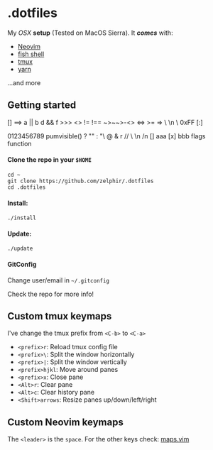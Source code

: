 # .dotfiles
My *OSX* **setup** (Tested on MacOS Sierra). It ***comes*** with:
* [Neovim](https://neovim.io/)
* [fish shell](https://fishshell.com/)
* [tmux](https://tmux.github.io/)
* [yarn](https://yarnpkg.com/)

...and more

## Getting started
[] ==> a || b d && f >>> <> != !==    ~>~~>-<> <=> >= => \ \n \\ 0xFF [:]

0123456789
pumvisible() ? "\" : "\\
@ & r // \\ \n /n 
[] aaa
[x] bbb
flags function
#### Clone the repo in your `$HOME`

    cd ~
    git clone https://github.com/zelphir/.dotfiles
    cd .dotfiles

#### Install:

    ./install

#### Update:

    ./update

#### GitConfig
Change user/email in `~/.gitconfig`

Check the repo for more info!

## Custom tmux keymaps
I've change the tmux prefix from `<C-b>` to `<C-a>`
* `<prefix>r`: Reload tmux config file
* `<prefix>\`: Split the window horizontally
* `<prefix>|`: Split the window vertically
* `<prefix>hjkl`: Move around panes
* `<prefix>x`: Close pane
* `<Alt>r`: Clear pane
* `<Alt>c`: Clear history pane
* `<Shift>arrows`: Resize panes up/down/left/right

## Custom Neovim keymaps
The `<leader>` is the `space`.
For the other keys check: [maps.vim](https://github.com/zelphir/.dotfiles/blob/master/neovim/maps.vim)
